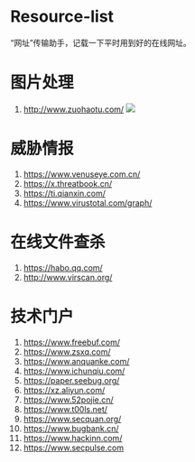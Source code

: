 # Resource-list
“网址”传输助手，记载一下平时用到好的在线网址。

# 图片处理

1. http://www.zuohaotu.com/
![](https://github.com/Echocipher/Resource-list/blob/master/pic/%E5%BE%AE%E4%BF%A1%E6%88%AA%E5%9B%BE_20190612095837.png)

# 威胁情报

1. https://www.venuseye.com.cn/
2. https://x.threatbook.cn/
3. https://ti.qianxin.com/
4. https://www.virustotal.com/graph/

# 在线文件查杀
1. https://habo.qq.com/
2. http://www.virscan.org/

# 技术门户

1. https://www.freebuf.com/
2. https://www.zsxq.com/
3. https://www.anquanke.com/
4. https://www.ichunqiu.com/
5. https://paper.seebug.org/
6. https://xz.aliyun.com/
7. https://www.52pojie.cn/
8. https://www.t00ls.net/
9. https://www.secquan.org/
10. https://www.bugbank.cn/
11. https://www.hackinn.com/
12. https://www.secpulse.com
